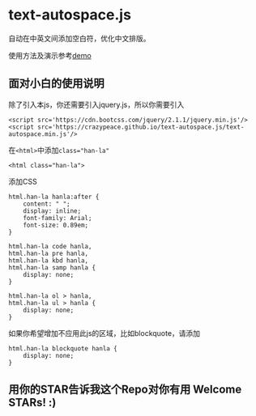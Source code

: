 text-autospace.js
=================

自动在中英文间添加空白符，优化中文排版。

使用方法及演示参考[demo](http://crazypeace.github.io/text-autospace.js/)

## 面对小白的使用说明

除了引入本js，你还需要引入jquery.js，所以你需要引入
```
<script src='https://cdn.bootcss.com/jquery/2.1.1/jquery.min.js'/>
<script src='https://crazypeace.github.io/text-autospace.js/text-autospace.min.js'/>
```

在`<html>`中添加`class="han-la"`
```
<html class="han-la">
```
  
添加CSS
```
html.han-la hanla:after {
	content: " ";
	display: inline;
	font-family: Arial;
	font-size: 0.89em;
}

html.han-la code hanla,
html.han-la pre hanla,
html.han-la kbd hanla,
html.han-la samp hanla {
	display: none;
}

html.han-la ol > hanla,
html.han-la ul > hanla {
	display: none;
}
```

如果你希望增加不应用此js的区域，比如blockquote，请添加
```
html.han-la blockquote hanla {
	display: none;
}
```

## 用你的STAR告诉我这个Repo对你有用 Welcome STARs! :)
